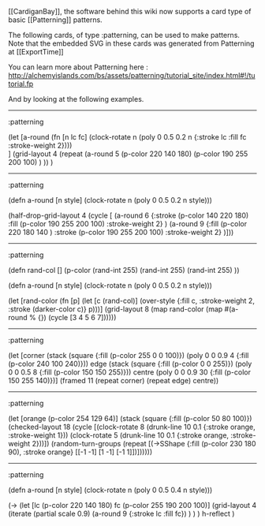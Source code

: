 [[CardiganBay]], the software behind this wiki now supports a card type of basic [[Patterning]] patterns.

The following cards, of type :patterning, can be used to make patterns. Note that the embedded SVG in these cards was generated from Patterning at [[ExportTime]]
 

You can learn more about Patterning here : <http://alchemyislands.com/bs/assets/patterning/tutorial_site/index.html#!/tutorial.fp>

And by looking at the following examples.
 
----
:patterning

(let [a-round
        (fn [n lc fc]
          (clock-rotate
           n (poly
              0 0.5 0.2 n
              {:stroke lc
               :fill fc
               :stroke-weight 2})))        
        ]
(grid-layout 4
  (repeat
    (a-round 5  (p-color 220 140 180) (p-color 190 255 200 100) )
  ))
)

----
:patterning

(defn a-round
  [n style]
  (clock-rotate
     n (poly 0 0.5 0.2 n style)))

(half-drop-grid-layout 4
(cycle [
 (a-round 6 {:stroke (p-color 140 220 180) 
             :fill (p-color 190 255 200 100) 
             :stroke-weight 2}
 )
 (a-round 9 {:fill (p-color 220 180 140 ) 
             :stroke (p-color 190 255 200 100) 
             :stroke-weight 2}
 )]))

----
:patterning

(defn rand-col [] (p-color (rand-int 255) (rand-int 255) (rand-int 255) ))

(defn a-round
  [n style]
  (clock-rotate
     n (poly 0 0.5 0.2 n style)))

(let
 [rand-color
  (fn [p]
   (let
    [c (rand-col)]
    (over-style
     {:fill c, :stroke-weight 2, :stroke (darker-color c)}
     p)))]
 (grid-layout
  8 
  (map rand-color (map #(a-round % {}) (cycle [3 4 5 6 7])))))

----
:patterning

(let
 [corner
  (stack
   (square {:fill (p-color 255 0 0 100)})
   (poly 0 0 0.9 4 {:fill (p-color 240 100 240)}))
  edge
  (stack
   (square {:fill (p-color 0 0 255)})
   (poly 0 0 0.5 8 {:fill (p-color 150 150 255)}))
  centre
  (poly 0 0 0.9 30 {:fill (p-color 150 255 140)})]
 (framed 11 (repeat corner) (repeat edge) centre))

----
:patterning

(let
 [orange (p-color 254 129 64)]
 (stack
  (square {:fill (p-color 50 80 100)})
  (checked-layout
   18
   (cycle
    [(clock-rotate
      8
      (drunk-line 10 0.1 {:stroke orange, :stroke-weight 1}))
     (clock-rotate
      5
      (drunk-line 10 0.1 {:stroke orange, :stroke-weight 2}))])
   (random-turn-groups
    (repeat
     [(->SShape
       {:fill (p-color 230 180 90), :stroke orange}
       [[-1 -1] [1 -1] [-1 1]])])))))

----
:patterning

(defn a-round
  [n style]
  (clock-rotate
     n (poly 0 0.5 0.4 n style)))

(->
 (let
  [lc (p-color 220 140 180) fc (p-color 255 190 200 100)]
  (grid-layout
   4 
   (iterate (partial scale 0.9) (a-round 9 {:stroke lc :fill fc})
   )
  )
 )
 h-reflect
)
